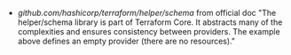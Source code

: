 * _github.com/hashicorp/terraform/helper/schema_
from official doc "The helper/schema library is part of Terraform Core. It abstracts many of the complexities and ensures consistency between providers. The example above defines an empty provider (there are no resources)."
